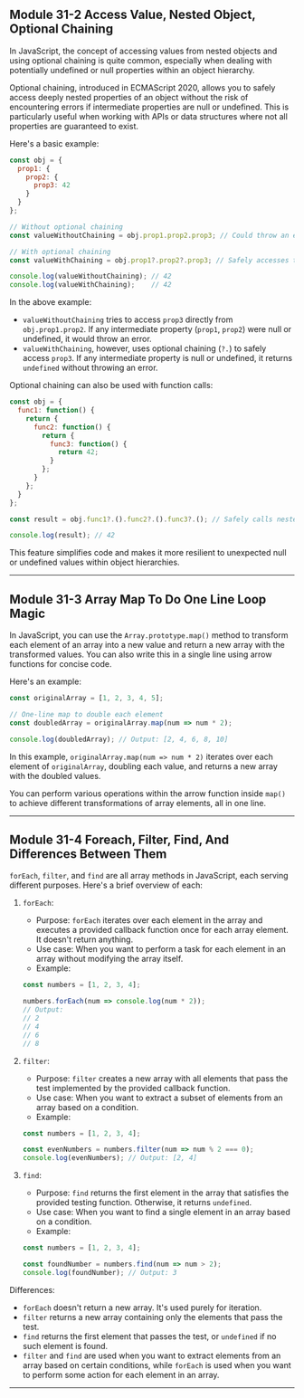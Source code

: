 ## Module 31-2 Access Value, Nested Object, Optional Chaining

In JavaScript, the concept of accessing values from nested objects and using optional chaining is quite common, especially when dealing with potentially undefined or null properties within an object hierarchy.

Optional chaining, introduced in ECMAScript 2020, allows you to safely access deeply nested properties of an object without the risk of encountering errors if intermediate properties are null or undefined. This is particularly useful when working with APIs or data structures where not all properties are guaranteed to exist.

Here's a basic example:

```javascript
const obj = {
  prop1: {
    prop2: {
      prop3: 42
    }
  }
};

// Without optional chaining
const valueWithoutChaining = obj.prop1.prop2.prop3; // Could throw an error if any intermediate property is null or undefined

// With optional chaining
const valueWithChaining = obj.prop1?.prop2?.prop3; // Safely accesses the nested property, returns undefined if any intermediate property is null or undefined

console.log(valueWithoutChaining); // 42
console.log(valueWithChaining);    // 42
```

In the above example:

- `valueWithoutChaining` tries to access `prop3` directly from `obj.prop1.prop2`. If any intermediate property (`prop1`, `prop2`) were null or undefined, it would throw an error.
- `valueWithChaining`, however, uses optional chaining (`?.`) to safely access `prop3`. If any intermediate property is null or undefined, it returns `undefined` without throwing an error.

Optional chaining can also be used with function calls:

```javascript
const obj = {
  func1: function() {
    return {
      func2: function() {
        return {
          func3: function() {
            return 42;
          }
        };
      }
    };
  }
};

const result = obj.func1?.().func2?.().func3?.(); // Safely calls nested functions, returns undefined if any intermediate function is null or undefined

console.log(result); // 42
```

This feature simplifies code and makes it more resilient to unexpected null or undefined values within object hierarchies.

---

## Module 31-3 Array Map To Do One Line Loop Magic

In JavaScript, you can use the `Array.prototype.map()` method to transform each element of an array into a new value and return a new array with the transformed values. You can also write this in a single line using arrow functions for concise code.

Here's an example:

```javascript
const originalArray = [1, 2, 3, 4, 5];

// One-line map to double each element
const doubledArray = originalArray.map(num => num * 2);

console.log(doubledArray); // Output: [2, 4, 6, 8, 10]
```

In this example, `originalArray.map(num => num * 2)` iterates over each element of `originalArray`, doubling each value, and returns a new array with the doubled values.

You can perform various operations within the arrow function inside `map()` to achieve different transformations of array elements, all in one line.

---

## Module 31-4 Foreach, Filter, Find, And Differences Between Them

`forEach`, `filter`, and `find` are all array methods in JavaScript, each serving different purposes. Here's a brief overview of each:

1. `forEach`:
   - Purpose: `forEach` iterates over each element in the array and executes a provided callback function once for each array element. It doesn't return anything.
   - Use case: When you want to perform a task for each element in an array without modifying the array itself.
   - Example:

   ```javascript
   const numbers = [1, 2, 3, 4];

   numbers.forEach(num => console.log(num * 2));
   // Output:
   // 2
   // 4
   // 6
   // 8
   ```

2. `filter`:
   - Purpose: `filter` creates a new array with all elements that pass the test implemented by the provided callback function.
   - Use case: When you want to extract a subset of elements from an array based on a condition.
   - Example:

   ```javascript
   const numbers = [1, 2, 3, 4];

   const evenNumbers = numbers.filter(num => num % 2 === 0);
   console.log(evenNumbers); // Output: [2, 4]
   ```

3. `find`:
   - Purpose: `find` returns the first element in the array that satisfies the provided testing function. Otherwise, it returns `undefined`.
   - Use case: When you want to find a single element in an array based on a condition.
   - Example:

   ```javascript
   const numbers = [1, 2, 3, 4];

   const foundNumber = numbers.find(num => num > 2);
   console.log(foundNumber); // Output: 3
   ```

Differences:

- `forEach` doesn't return a new array. It's used purely for iteration.
- `filter` returns a new array containing only the elements that pass the test.
- `find` returns the first element that passes the test, or `undefined` if no such element is found.
- `filter` and `find` are used when you want to extract elements from an array based on certain conditions, while `forEach` is used when you want to perform some action for each element in an array.

---

